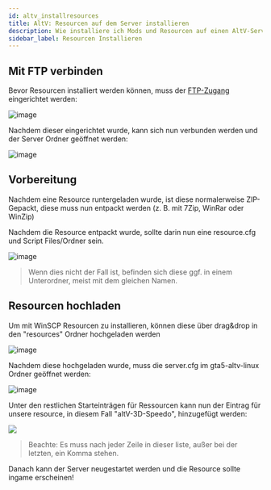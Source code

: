 ```yaml
---
id: altv_installresources
title: AltV: Resourcen auf dem Server installieren
description: Wie installiere ich Mods und Resourcen auf einen AltV-Server? ZAP-Hosting.com Dokumentationen
sidebar_label: Resourcen Installieren
---
```


## Mit FTP verbinden

Bevor Resourcen installiert werden können, muss der [FTP-Zugang](gameserver_ftpaccess.md) eingerichtet werden:

![image](https://user-images.githubusercontent.com/13604413/159184693-261d0660-4cfb-472e-b3bb-945ab6a33346.png)

Nachdem dieser eingerichtet wurde, kann sich nun verbunden werden und der Server Ordner geöffnet werden:

![image](https://user-images.githubusercontent.com/13604413/169707290-e987df75-e338-4fb7-aa64-e9fb80fd3df0.png)



## Vorbereitung

Nachdem eine Resource runtergeladen wurde, ist diese normalerweise ZIP-Gepackt, diese muss nun entpackt werden (z. B. mit 7Zip, WinRar oder WinZip)

Nachdem die Resource entpackt wurde, sollte darin nun eine resource.cfg und Script Files/Ordner sein.

![image](https://user-images.githubusercontent.com/13604413/169707329-52aaa6ab-2de2-48ac-9c45-3a5d95968edc.png)


> Wenn dies nicht der Fall ist, befinden sich diese ggf. in einem Unterordner, meist mit dem gleichen Namen.

## Resourcen hochladen


Um mit WinSCP Resourcen zu installieren, können diese über drag&drop in den "resources" Ordner hochgeladen werden

![image](https://user-images.githubusercontent.com/13604413/169707344-7e6e6266-5540-4b9b-a287-ce633a0f592e.png)

Nachdem diese hochgeladen wurde, muss die server.cfg im gta5-altv-linux Ordner geöffnet werden:

![image](https://user-images.githubusercontent.com/13604413/169707357-3a63ede6-1385-485c-bfa2-6b62fb9e629a.png)

Unter den restlichen Starteinträgen für Ressourcen kann nun der Eintrag für unsere resource, in diesem Fall "altV-3D-Speedo", hinzugefügt werden:


![](![image](https://user-images.githubusercontent.com/13604413/169707378-85eb7c30-aba5-4b17-8b5f-4ed931aee14d.png))

> Beachte: Es muss nach jeder Zeile in dieser liste, außer bei der letzten, ein Komma stehen.


Danach kann der Server neugestartet werden und die Resource sollte ingame erscheinen!
